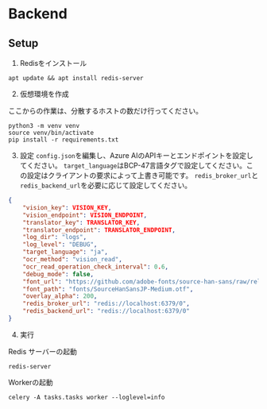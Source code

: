 # Backend

## Setup
1. Redisをインストール
```
apt update && apt install redis-server
```

2. 仮想環境を作成

ここからの作業は、分散するホストの数だけ行ってください。
```
python3 -m venv venv
source venv/bin/activate
pip install -r requirements.txt
```

3. 設定
`config.json`を編集し、Azure AIのAPIキーとエンドポイントを設定してください。
`target_language`はBCP-47言語タグで設定してください。この設定はクライアントの要求によって上書き可能です。
`redis_broker_url`と`redis_backend_url`を必要に応じて設定してください。
```json
{
    "vision_key": VISION_KEY,
    "vision_endpoint": VISION_ENDPOINT,
    "translator_key": TRANSLATOR_KEY,
    "translator_endpoint": TRANSLATOR_ENDPOINT,
    "log_dir": "logs",
    "log_level": "DEBUG",
    "target_language": "ja",
    "ocr_method": "vision_read",
    "ocr_read_operation_check_interval": 0.6,
    "debug_mode": false,
    "font_url": "https://github.com/adobe-fonts/source-han-sans/raw/release/SubsetOTF/JP/SourceHanSansJP-Medium.otf",
    "font_path": "fonts/SourceHanSansJP-Medium.otf",
    "overlay_alpha": 200,
    "redis_broker_url": "redis://localhost:6379/0",
    "redis_backend_url": "redis://localhost:6379/0"
}
```

4. 実行

Redis サーバーの起動
```
redis-server
```
Workerの起動
```
celery -A tasks.tasks worker --loglevel=info
```

